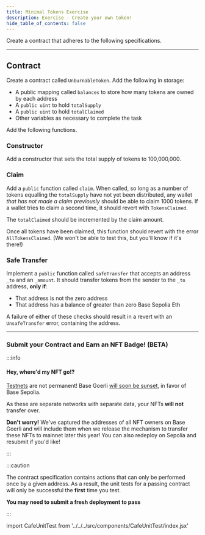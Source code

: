 ```yaml
---
title: Minimal Tokens Exercise
description: Exercise - Create your own token!
hide_table_of_contents: false
---
```


Create a contract that adheres to the following specifications.

---

## Contract

Create a contract called `UnburnableToken`. Add the following in storage:

- A public mapping called `balances` to store how many tokens are owned by each address
- A `public uint` to hold `totalSupply`
- A `public uint` to hold `totalClaimed`
- Other variables as necessary to complete the task

Add the following functions.

### Constructor

Add a constructor that sets the total supply of tokens to 100,000,000.

### Claim

Add a `public` function called `claim`. When called, so long as a number of tokens equalling the `totalSupply` have not yet been distributed, any wallet _that has not made a claim previously_ should be able to claim 1000 tokens. If a wallet tries to claim a second time, it should revert with `TokensClaimed`.

The `totalClaimed` should be incremented by the claim amount.

Once all tokens have been claimed, this function should revert with the error `AllTokensClaimed`. (We won't be able to test this, but you'll know if it's there!)

### Safe Transfer

Implement a `public` function called `safeTransfer` that accepts an address `_to` and an `_amount`. It should transfer tokens from the sender to the `_to` address, **only if**:

- That address is not the zero address
- That address has a balance of greater than zero Base Sepolia Eth

A failure of either of these checks should result in a revert with an `UnsafeTransfer` error, containing the address.

---

### Submit your Contract and Earn an NFT Badge! (BETA)

:::info

#### Hey, where'd my NFT go!?

[Testnets](../deployment-to-testnet/test-networks) are not permanent! Base Goerli [will soon be sunset](https://base.mirror.xyz/kkz1-KFdUwl0n23PdyBRtnFewvO48_m-fZNzPMJehM4), in favor of Base Sepolia.

As these are separate networks with separate data, your NFTs **will not** transfer over.

**Don't worry!** We've captured the addresses of all NFT owners on Base Goerli and will include them when we release the mechanism to transfer these NFTs to mainnet later this year! You can also redeploy on Sepolia and resubmit if you'd like!

:::

:::caution

The contract specification contains actions that can only be performed once by a given address. As a result, the unit tests for a passing contract will only be successful the **first** time you test.

**You may need to submit a fresh deployment to pass**

:::

import CafeUnitTest from '../../../src/components/CafeUnitTest/index.jsx'

<CafeUnitTest nftNum={13}/>
